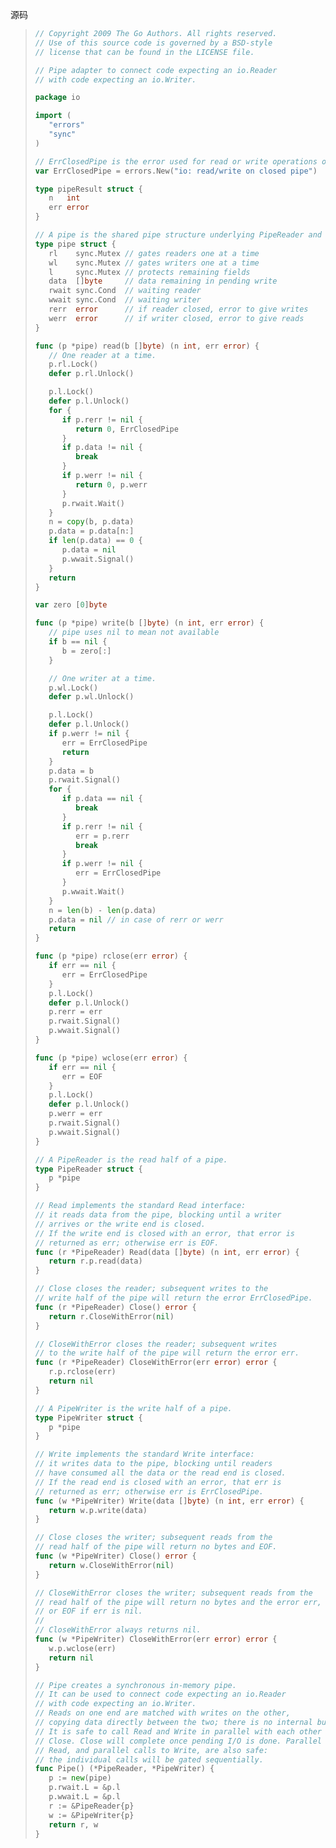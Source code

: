 

源码

> ```Go
> // Copyright 2009 The Go Authors. All rights reserved.
> // Use of this source code is governed by a BSD-style
> // license that can be found in the LICENSE file.
>
> // Pipe adapter to connect code expecting an io.Reader
> // with code expecting an io.Writer.
>
> package io
>
> import (
>    "errors"
>    "sync"
> )
>
> // ErrClosedPipe is the error used for read or write operations on a closed pipe.
> var ErrClosedPipe = errors.New("io: read/write on closed pipe")
>
> type pipeResult struct {
>    n   int
>    err error
> }
>
> // A pipe is the shared pipe structure underlying PipeReader and PipeWriter.
> type pipe struct {
>    rl    sync.Mutex // gates readers one at a time
>    wl    sync.Mutex // gates writers one at a time
>    l     sync.Mutex // protects remaining fields
>    data  []byte     // data remaining in pending write
>    rwait sync.Cond  // waiting reader
>    wwait sync.Cond  // waiting writer
>    rerr  error      // if reader closed, error to give writes
>    werr  error      // if writer closed, error to give reads
> }
>
> func (p *pipe) read(b []byte) (n int, err error) {
>    // One reader at a time.
>    p.rl.Lock()
>    defer p.rl.Unlock()
>
>    p.l.Lock()
>    defer p.l.Unlock()
>    for {
>       if p.rerr != nil {
>          return 0, ErrClosedPipe
>       }
>       if p.data != nil {
>          break
>       }
>       if p.werr != nil {
>          return 0, p.werr
>       }
>       p.rwait.Wait()
>    }
>    n = copy(b, p.data)
>    p.data = p.data[n:]
>    if len(p.data) == 0 {
>       p.data = nil
>       p.wwait.Signal()
>    }
>    return
> }
>
> var zero [0]byte
>
> func (p *pipe) write(b []byte) (n int, err error) {
>    // pipe uses nil to mean not available
>    if b == nil {
>       b = zero[:]
>    }
>
>    // One writer at a time.
>    p.wl.Lock()
>    defer p.wl.Unlock()
>
>    p.l.Lock()
>    defer p.l.Unlock()
>    if p.werr != nil {
>       err = ErrClosedPipe
>       return
>    }
>    p.data = b
>    p.rwait.Signal()
>    for {
>       if p.data == nil {
>          break
>       }
>       if p.rerr != nil {
>          err = p.rerr
>          break
>       }
>       if p.werr != nil {
>          err = ErrClosedPipe
>       }
>       p.wwait.Wait()
>    }
>    n = len(b) - len(p.data)
>    p.data = nil // in case of rerr or werr
>    return
> }
>
> func (p *pipe) rclose(err error) {
>    if err == nil {
>       err = ErrClosedPipe
>    }
>    p.l.Lock()
>    defer p.l.Unlock()
>    p.rerr = err
>    p.rwait.Signal()
>    p.wwait.Signal()
> }
>
> func (p *pipe) wclose(err error) {
>    if err == nil {
>       err = EOF
>    }
>    p.l.Lock()
>    defer p.l.Unlock()
>    p.werr = err
>    p.rwait.Signal()
>    p.wwait.Signal()
> }
>
> // A PipeReader is the read half of a pipe.
> type PipeReader struct {
>    p *pipe
> }
>
> // Read implements the standard Read interface:
> // it reads data from the pipe, blocking until a writer
> // arrives or the write end is closed.
> // If the write end is closed with an error, that error is
> // returned as err; otherwise err is EOF.
> func (r *PipeReader) Read(data []byte) (n int, err error) {
>    return r.p.read(data)
> }
>
> // Close closes the reader; subsequent writes to the
> // write half of the pipe will return the error ErrClosedPipe.
> func (r *PipeReader) Close() error {
>    return r.CloseWithError(nil)
> }
>
> // CloseWithError closes the reader; subsequent writes
> // to the write half of the pipe will return the error err.
> func (r *PipeReader) CloseWithError(err error) error {
>    r.p.rclose(err)
>    return nil
> }
>
> // A PipeWriter is the write half of a pipe.
> type PipeWriter struct {
>    p *pipe
> }
>
> // Write implements the standard Write interface:
> // it writes data to the pipe, blocking until readers
> // have consumed all the data or the read end is closed.
> // If the read end is closed with an error, that err is
> // returned as err; otherwise err is ErrClosedPipe.
> func (w *PipeWriter) Write(data []byte) (n int, err error) {
>    return w.p.write(data)
> }
>
> // Close closes the writer; subsequent reads from the
> // read half of the pipe will return no bytes and EOF.
> func (w *PipeWriter) Close() error {
>    return w.CloseWithError(nil)
> }
>
> // CloseWithError closes the writer; subsequent reads from the
> // read half of the pipe will return no bytes and the error err,
> // or EOF if err is nil.
> //
> // CloseWithError always returns nil.
> func (w *PipeWriter) CloseWithError(err error) error {
>    w.p.wclose(err)
>    return nil
> }
>
> // Pipe creates a synchronous in-memory pipe.
> // It can be used to connect code expecting an io.Reader
> // with code expecting an io.Writer.
> // Reads on one end are matched with writes on the other,
> // copying data directly between the two; there is no internal buffering.
> // It is safe to call Read and Write in parallel with each other or with
> // Close. Close will complete once pending I/O is done. Parallel calls to
> // Read, and parallel calls to Write, are also safe:
> // the individual calls will be gated sequentially.
> func Pipe() (*PipeReader, *PipeWriter) {
>    p := new(pipe)
>    p.rwait.L = &p.l
>    p.wwait.L = &p.l
>    r := &PipeReader{p}
>    w := &PipeWriter{p}
>    return r, w
> }
> ```

